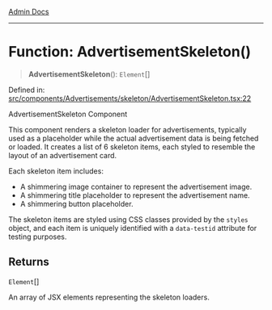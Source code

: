 [Admin Docs](/)

***

# Function: AdvertisementSkeleton()

> **AdvertisementSkeleton**(): `Element`[]

Defined in: [src/components/Advertisements/skeleton/AdvertisementSkeleton.tsx:22](https://github.com/PalisadoesFoundation/talawa-admin/blob/main/src/components/Advertisements/skeleton/AdvertisementSkeleton.tsx#L22)

AdvertisementSkeleton Component

This component renders a skeleton loader for advertisements, typically used
as a placeholder while the actual advertisement data is being fetched or loaded.
It creates a list of 6 skeleton items, each styled to resemble the layout of an
advertisement card.

Each skeleton item includes:
- A shimmering image container to represent the advertisement image.
- A shimmering title placeholder to represent the advertisement name.
- A shimmering button placeholder.

The skeleton items are styled using CSS classes provided by the `styles` object,
and each item is uniquely identified with a `data-testid` attribute for testing purposes.

## Returns

`Element`[]

An array of JSX elements representing the skeleton loaders.

